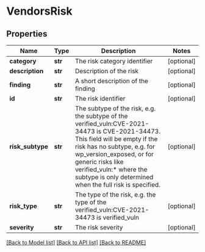 # VendorsRisk

## Properties
Name | Type | Description | Notes
------------ | ------------- | ------------- | -------------
**category** | **str** | The risk category identifier | [optional] 
**description** | **str** | Description of the risk | [optional] 
**finding** | **str** | A short description of the finding | [optional] 
**id** | **str** | The risk identifier | [optional] 
**risk_subtype** | **str** | The subtype of the risk, e.g. the subtype of the verified_vuln:CVE-2021-34473 is CVE-2021-34473. This field will be empty if the risk has no subtype, e.g. for wp_version_exposed, or for generic risks like verified_vuln:* where the subtype is only determined when the full risk is specified. | [optional] 
**risk_type** | **str** | The type of the risk, e.g. the type of the verified_vuln:CVE-2021-34473 is verified_vuln | [optional] 
**severity** | **str** | The risk severity | [optional] 

[[Back to Model list]](../README.md#documentation-for-models) [[Back to API list]](../README.md#documentation-for-api-endpoints) [[Back to README]](../README.md)


